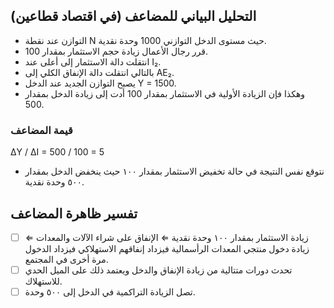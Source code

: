 ## التحليل البياني للمضاعف (في اقتصاد قطاعين)

- التوازن عند نقطة N حيث مستوى الدخل التوازني 1000 وحدة نقدية.
- قرر رجال الأعمال زيادة حجم الاستثمار بمقدار 100.
-  انتقلت دالة الاستثمار إلى أعلى عند I₂.
-  بالتالي انتقلت دالة الإنفاق الكلي إلى AE₂.
-  يصبح التوازن الجديد عند الدخل Y = 1500.
-  وهكذا فإن الزيادة الأولية في الاستثمار بمقدار 100 أدت إلى زيادة الدخل بمقدار 500.

### قيمة المضاعف
ΔY / ΔI = 500 / 100 = 5

-  نتوقع نفس النتيجة في حالة تخفيض الاستثمار بمقدار ١٠٠ حيث ينخفض الدخل بمقدار ٥٠٠ وحدة نقدية.
## تفسير ظاهرة المضاعف

- [ ] زيادة الاستثمار بمقدار ١٠٠ وحدة نقدية ⇐ الإنفاق على شراء الآلات والمعدات ⇐ زيادة دخول منتجي المعدات الرأسمالية فيزداد إنفاقهم الاستهلاكي فيزداد الدخول مرة أخرى في المجتمع.
- [ ] تحدث دورات متتالية من زيادة الإنفاق والدخل ويعتمد ذلك على الميل الحدي للاستهلاك.
- [ ] تصل الزيادة التراكمية في الدخل إلى ٥٠٠ وحدة.

<image>